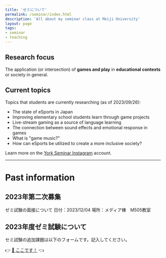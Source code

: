 ```yaml
---
title: 'ゼミについて' 
permalink: /seminar/index.html
description: 'All about my seminar class at Meiji University'
layout: page
tags:
- seminar
- teaching
---
```


## Research focus
The application (or intersection) of **games and play** in **educational contexts** or society in general.

## Current topics 
Topics that students are currently researching (as of 2023/09/26):

* The state of eSports in Japan
* Improving elementary school students learn through game projects
* Live-stream gaming as a source of language learning
* The connection between sound effects and emotional response in games
* What is "game music?"
* How can eSports be utilized to create a more inclusive society?

Learn more on the [York Seminar Instagram](https://www.instagram.com/york_meiji/) account.

---

# Past information 

## 2023年第二次募集

ゼミ試験の面接について
日付：2023/12/04
場所：メディア棟　M505教室


## 2023年度ゼミ試験について

セミ試験の追加課題は以下のフォームです。記入してください。

👉 [📝 ここです！](https://forms.gle/Rb3pXGCbauWsTzbQ6) 👈